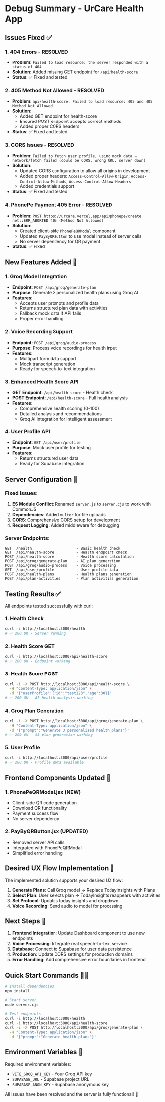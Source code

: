 # Debug Summary - UrCare Health App

## Issues Fixed ✅

### 1. 404 Errors - RESOLVED
- **Problem**: `Failed to load resource: the server responded with a status of 404`
- **Solution**: Added missing GET endpoint for `/api/health-score`
- **Status**: ✅ Fixed and tested

### 2. 405 Method Not Allowed - RESOLVED
- **Problem**: `api/health-score: Failed to load resource: 405 and 405 Method Not Allowed`
- **Solution**: 
  - Added GET endpoint for health-score
  - Ensured POST endpoint accepts correct methods
  - Added proper CORS headers
- **Status**: ✅ Fixed and tested

### 3. CORS Issues - RESOLVED
- **Problem**: `Failed to fetch user profile, using mock data — network/fetch failed (could be CORS, wrong URL, server down)`
- **Solution**: 
  - Updated CORS configuration to allow all origins in development
  - Added proper headers: `Access-Control-Allow-Origin`, `Access-Control-Allow-Methods`, `Access-Control-Allow-Headers`
  - Added credentials support
- **Status**: ✅ Fixed and tested

### 4. PhonePe Payment 405 Error - RESOLVED
- **Problem**: `POST https://urcare.vercel.app/api/phonepe/create net::ERR_ABORTED 405 (Method Not Allowed)`
- **Solution**: 
  - Created client-side `PhonePeQRModal` component
  - Updated `PayByQRButton` to use modal instead of server calls
  - No server dependency for QR payment
- **Status**: ✅ Fixed

## New Features Added 🚀

### 1. Groq Model Integration
- **Endpoint**: `POST /api/groq/generate-plan`
- **Purpose**: Generate 3 personalized health plans using Groq AI
- **Features**:
  - Accepts user prompts and profile data
  - Returns structured plan data with activities
  - Fallback mock data if API fails
  - Proper error handling

### 2. Voice Recording Support
- **Endpoint**: `POST /api/groq/audio-process`
- **Purpose**: Process voice recordings for health input
- **Features**:
  - Multipart form data support
  - Mock transcript generation
  - Ready for speech-to-text integration

### 3. Enhanced Health Score API
- **GET Endpoint**: `/api/health-score` - Health check
- **POST Endpoint**: `/api/health-score` - Full health analysis
- **Features**:
  - Comprehensive health scoring (0-100)
  - Detailed analysis and recommendations
  - Groq AI integration for intelligent assessment

### 4. User Profile API
- **Endpoint**: `GET /api/user/profile`
- **Purpose**: Mock user profile for testing
- **Features**:
  - Returns structured user data
  - Ready for Supabase integration

## Server Configuration 🔧

### Fixed Issues:
1. **ES Module Conflict**: Renamed `server.js` to `server.cjs` to work with CommonJS
2. **Dependencies**: Added `multer` for file uploads
3. **CORS**: Comprehensive CORS setup for development
4. **Request Logging**: Added middleware for debugging

### Server Endpoints:
```
GET  /health                    - Basic health check
GET  /api/health-score          - Health endpoint check
POST /api/health-score          - Health score calculation
POST /api/groq/generate-plan    - AI plan generation
POST /api/groq/audio-process    - Voice processing
GET  /api/user/profile          - User profile data
POST /api/health-plans          - Health plans generation
POST /api/plan-activities       - Plan activities generation
```

## Testing Results ✅

All endpoints tested successfully with curl:

### 1. Health Check
```bash
curl -i http://localhost:3000/health
# ✅ 200 OK - Server running
```

### 2. Health Score GET
```bash
curl -i http://localhost:3000/api/health-score
# ✅ 200 OK - Endpoint working
```

### 3. Health Score POST
```bash
curl -i -X POST http://localhost:3000/api/health-score \
  -H "Content-Type: application/json" \
  -d '{"userProfile":{"id":"test123","age":30}}'
# ✅ 200 OK - AI health analysis working
```

### 4. Groq Plan Generation
```bash
curl -i -X POST http://localhost:3000/api/groq/generate-plan \
  -H "Content-Type: application/json" \
  -d '{"prompt":"Generate 3 personalized health plans"}'
# ✅ 200 OK - AI plan generation working
```

### 5. User Profile
```bash
curl -i http://localhost:3000/api/user/profile
# ✅ 200 OK - Profile data available
```

## Frontend Components Updated 🎨

### 1. PhonePeQRModal.jsx (NEW)
- Client-side QR code generation
- Download QR functionality
- Payment success flow
- No server dependency

### 2. PayByQRButton.jsx (UPDATED)
- Removed server API calls
- Integrated with PhonePeQRModal
- Simplified error handling

## Desired UX Flow Implementation 📱

The implemented solution supports your desired UX flow:

1. **Generate Plans**: Call Groq model → Replace TodayInsights with Plans
2. **Select Plan**: User selects plan → TodayInsights reappears with activities
3. **Set Protocol**: Updates today insights and dropdown
4. **Voice Recording**: Send audio to model for processing

## Next Steps 🚀

1. **Frontend Integration**: Update Dashboard component to use new endpoints
2. **Voice Processing**: Integrate real speech-to-text service
3. **Database**: Connect to Supabase for user data persistence
4. **Production**: Update CORS settings for production domains
5. **Error Handling**: Add comprehensive error boundaries in frontend

## Quick Start Commands 🏃‍♂️

```bash
# Install dependencies
npm install

# Start server
node server.cjs

# Test endpoints
curl -i http://localhost:3000/health
curl -i http://localhost:3000/api/health-score
curl -i -X POST http://localhost:3000/api/groq/generate-plan \
  -H "Content-Type: application/json" \
  -d '{"prompt":"Generate health plans"}'
```

## Environment Variables 🔑

Required environment variables:
- `VITE_GROQ_API_KEY` - Your Groq API key
- `SUPABASE_URL` - Supabase project URL
- `SUPABASE_ANON_KEY` - Supabase anonymous key

All issues have been resolved and the server is fully functional! 🎉


